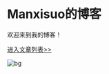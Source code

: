 # Manxisuo的博客

欢迎来到我的博客！

[进入文章列表>>](https://github.com/manxisuo/blog/search?type=Issues)

![bg](https://pic3.zhimg.com/80/v2-1be755fad426f15d5ab3bf6e75fdb48e.jpg)
